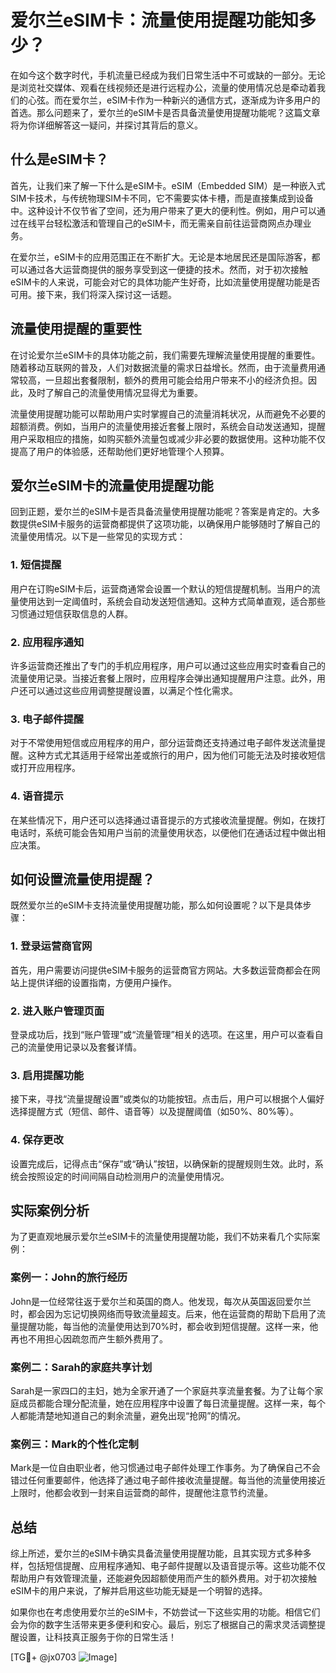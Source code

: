 # 爱尔兰eSIM卡：流量使用提醒功能知多少？

在如今这个数字时代，手机流量已经成为我们日常生活中不可或缺的一部分。无论是浏览社交媒体、观看在线视频还是进行远程办公，流量的使用情况总是牵动着我们的心弦。而在爱尔兰，eSIM卡作为一种新兴的通信方式，逐渐成为许多用户的首选。那么问题来了，爱尔兰的eSIM卡是否具备流量使用提醒功能呢？这篇文章将为你详细解答这一疑问，并探讨其背后的意义。

## 什么是eSIM卡？

首先，让我们来了解一下什么是eSIM卡。eSIM（Embedded SIM）是一种嵌入式SIM卡技术，与传统物理SIM卡不同，它不需要实体卡槽，而是直接集成到设备中。这种设计不仅节省了空间，还为用户带来了更大的便利性。例如，用户可以通过在线平台轻松激活和管理自己的eSIM卡，而无需亲自前往运营商网点办理业务。

在爱尔兰，eSIM卡的应用范围正在不断扩大。无论是本地居民还是国际游客，都可以通过各大运营商提供的服务享受到这一便捷的技术。然而，对于初次接触eSIM卡的人来说，可能会对它的具体功能产生好奇，比如流量使用提醒功能是否可用。接下来，我们将深入探讨这一话题。

## 流量使用提醒的重要性

在讨论爱尔兰eSIM卡的具体功能之前，我们需要先理解流量使用提醒的重要性。随着移动互联网的普及，人们对数据流量的需求日益增长。然而，由于流量费用通常较高，一旦超出套餐限制，额外的费用可能会给用户带来不小的经济负担。因此，及时了解自己的流量使用情况显得尤为重要。

流量使用提醒功能可以帮助用户实时掌握自己的流量消耗状况，从而避免不必要的超额消费。例如，当用户的流量使用接近套餐上限时，系统会自动发送通知，提醒用户采取相应的措施，如购买额外流量包或减少非必要的数据使用。这种功能不仅提高了用户的体验感，还帮助他们更好地管理个人预算。

## 爱尔兰eSIM卡的流量使用提醒功能

回到正题，爱尔兰的eSIM卡是否具备流量使用提醒功能呢？答案是肯定的。大多数提供eSIM卡服务的运营商都提供了这项功能，以确保用户能够随时了解自己的流量使用情况。以下是一些常见的实现方式：

### 1. **短信提醒**
   用户在订购eSIM卡后，运营商通常会设置一个默认的短信提醒机制。当用户的流量使用达到一定阈值时，系统会自动发送短信通知。这种方式简单直观，适合那些习惯通过短信获取信息的人群。

### 2. **应用程序通知**
   许多运营商还推出了专门的手机应用程序，用户可以通过这些应用实时查看自己的流量使用记录。当接近套餐上限时，应用程序会弹出通知提醒用户注意。此外，用户还可以通过这些应用调整提醒设置，以满足个性化需求。

### 3. **电子邮件提醒**
   对于不常使用短信或应用程序的用户，部分运营商还支持通过电子邮件发送流量提醒。这种方式尤其适用于经常出差或旅行的用户，因为他们可能无法及时接收短信或打开应用程序。

### 4. **语音提示**
   在某些情况下，用户还可以选择通过语音提示的方式接收流量提醒。例如，在拨打电话时，系统可能会告知用户当前的流量使用状态，以便他们在通话过程中做出相应决策。

## 如何设置流量使用提醒？

既然爱尔兰的eSIM卡支持流量使用提醒功能，那么如何设置呢？以下是具体步骤：

### 1. **登录运营商官网**
   首先，用户需要访问提供eSIM卡服务的运营商官方网站。大多数运营商都会在网站上提供详细的设置指南，方便用户操作。

### 2. **进入账户管理页面**
   登录成功后，找到“账户管理”或“流量管理”相关的选项。在这里，用户可以查看自己的流量使用记录以及套餐详情。

### 3. **启用提醒功能**
   接下来，寻找“流量提醒设置”或类似的功能按钮。点击后，用户可以根据个人偏好选择提醒方式（短信、邮件、语音等）以及提醒阈值（如50%、80%等）。

### 4. **保存更改**
   设置完成后，记得点击“保存”或“确认”按钮，以确保新的提醒规则生效。此时，系统会按照设定的时间间隔自动检测用户的流量使用情况。

## 实际案例分析

为了更直观地展示爱尔兰eSIM卡的流量使用提醒功能，我们不妨来看几个实际案例：

### 案例一：John的旅行经历
John是一位经常往返于爱尔兰和英国的商人。他发现，每次从英国返回爱尔兰时，都会因为忘记切换网络而导致流量超支。后来，他在运营商的帮助下启用了流量提醒功能，每当他的流量使用达到70%时，都会收到短信提醒。这样一来，他再也不用担心因疏忽而产生额外费用了。

### 案例二：Sarah的家庭共享计划
Sarah是一家四口的主妇，她为全家开通了一个家庭共享流量套餐。为了让每个家庭成员都能合理分配流量，她在应用程序中设置了每日流量提醒。这样一来，每个人都能清楚地知道自己的剩余流量，避免出现“抢网”的情况。

### 案例三：Mark的个性化定制
Mark是一位自由职业者，他习惯通过电子邮件处理工作事务。为了确保自己不会错过任何重要邮件，他选择了通过电子邮件接收流量提醒。每当他的流量使用接近上限时，他都会收到一封来自运营商的邮件，提醒他注意节约流量。

## 总结

综上所述，爱尔兰的eSIM卡确实具备流量使用提醒功能，且其实现方式多种多样，包括短信提醒、应用程序通知、电子邮件提醒以及语音提示等。这些功能不仅帮助用户有效管理流量，还能避免因超额使用而产生的额外费用。对于初次接触eSIM卡的用户来说，了解并启用这些功能无疑是一个明智的选择。

如果你也在考虑使用爱尔兰的eSIM卡，不妨尝试一下这些实用的功能。相信它们会为你的数字生活带来更多便利和安心。最后，别忘了根据自己的需求灵活调整提醒设置，让科技真正服务于你的日常生活！

[TG💪+ @jx0703 ![Image](https://github.com/user-attachments/assets/dbca1d08-cadb-493c-b0ec-ad6f7a83f270)]